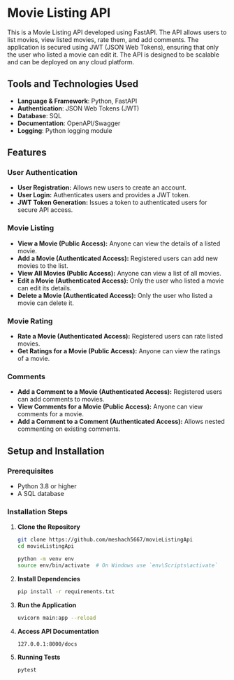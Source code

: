 
# Movie Listing API

This is a Movie Listing API developed using FastAPI. The API allows users to list movies, view listed movies, rate them, and add comments. The application is secured using JWT (JSON Web Tokens), ensuring that only the user who listed a movie can edit it. The API is designed to be scalable and can be deployed on any cloud platform.

## Tools and Technologies Used

- **Language & Framework**: Python, FastAPI
- **Authentication**: JSON Web Tokens (JWT)
- **Database**: SQL
- **Documentation**: OpenAPI/Swagger
- **Logging**: Python logging module


## Features

### User Authentication
- **User Registration:** Allows new users to create an account.
- **User Login:** Authenticates users and provides a JWT token.
- **JWT Token Generation:** Issues a token to authenticated users for secure API access.

### Movie Listing
- **View a Movie (Public Access):** Anyone can view the details of a listed movie.
- **Add a Movie (Authenticated Access):** Registered users can add new movies to the list.
- **View All Movies (Public Access):** Anyone can view a list of all movies.
- **Edit a Movie (Authenticated Access):** Only the user who listed a movie can edit its details.
- **Delete a Movie (Authenticated Access):** Only the user who listed a movie can delete it.

### Movie Rating
- **Rate a Movie (Authenticated Access):** Registered users can rate listed movies.
- **Get Ratings for a Movie (Public Access):** Anyone can view the ratings of a movie.

### Comments
- **Add a Comment to a Movie (Authenticated Access):** Registered users can add comments to movies.
- **View Comments for a Movie (Public Access):** Anyone can view comments for a movie.
- **Add a Comment to a Comment (Authenticated Access):** Allows nested commenting on existing comments.

## Setup and Installation

### Prerequisites

- Python 3.8 or higher
- A SQL database

### Installation Steps

1. **Clone the Repository**

   ```bash
   git clone https://github.com/meshach5667/movieListingApi
   cd movieListingApi

   python -m venv env
   source env/bin/activate  # On Windows use `env\Scripts\activate`
   ```

2. **Install Dependencies**

   ```bash
   pip install -r requirements.txt
   ```

3. **Run the Application**

   ```bash
   uvicorn main:app --reload
   ```

4. **Access API Documentation**

   ```bash
   127.0.0.1:8000/docs
   ```

5. **Running Tests**

   ```bash
   pytest
   ```
